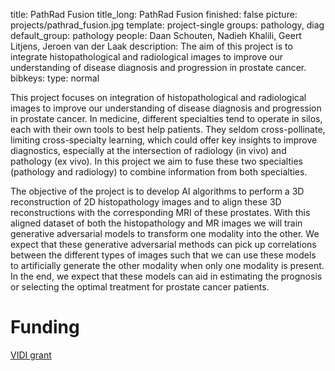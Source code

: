 title: PathRad Fusion
title_long: PathRad Fusion
finished: false 
picture: projects/pathrad_fusion.jpg
template: project-single
groups: pathology, diag
default_group: pathology
people: Daan Schouten, Nadieh Khalili, Geert Litjens, Jeroen van der Laak
description: The aim of this project is to integrate histopathological and radiological images to improve our understanding of disease diagnosis and progression in prostate cancer.
bibkeys: 
type: normal

This project focuses on integration of histopathological and radiological images to improve our understanding of disease diagnosis and progression in prostate cancer. In medicine, different specialties tend to operate in silos, each with their own tools to best help patients. They seldom cross-pollinate, limiting cross-specialty learning, which could offer key insights to improve diagnostics, especially at the intersection of radiology (in vivo) and pathology (ex vivo). In this project we aim to fuse these two specialties (pathology and radiology) to combine information from both specialties.

The objective of the project is to develop AI algorithms to perform a 3D reconstruction of 2D histopathology images and to align these 3D reconstructions with the corresponding MRI of these prostates. With this aligned dataset of both the histopathology and MR images we will train generative adversarial models to transform one modality into the other. We expect that these generative adversarial methods can pick up correlations between the different types of images such that we can use these models to artificially generate the other modality when only one modality is present. In the end, we expect that these models can aid in estimating the prognosis or selecting the optimal treatment for prostate cancer patients.

# Funding
[VIDI grant](https://www.nwo.nl/onderzoeksprogrammas/nwo-talentprogramma/projecten-vidi)
